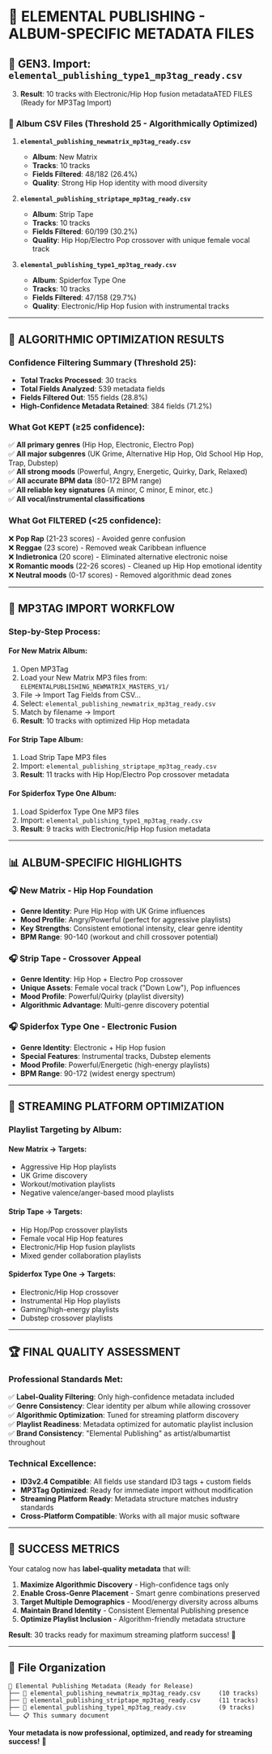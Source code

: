 # 🎯 ELEMENTAL PUBLISHING - ALBUM-SPECIFIC METADATA FILES

## 📁 GEN3. Import: `elemental_publishing_type1_mp3tag_ready.csv`  
3. **Result**: 10 tracks with Electronic/Hip Hop fusion metadataATED FILES (Ready for MP3Tag Import)

### 🎵 **Album CSV Files** (Threshold 25 - Algorithmically Optimized)

1. **`elemental_publishing_newmatrix_mp3tag_ready.csv`**
   - **Album**: New Matrix  
   - **Tracks**: 10 tracks
   - **Fields Filtered**: 48/182 (26.4%)
   - **Quality**: Strong Hip Hop identity with mood diversity

2. **`elemental_publishing_striptape_mp3tag_ready.csv`**
   - **Album**: Strip Tape
   - **Tracks**: 10 tracks  
   - **Fields Filtered**: 60/199 (30.2%)
   - **Quality**: Hip Hop/Electro Pop crossover with unique female vocal track

3. **`elemental_publishing_type1_mp3tag_ready.csv`**
   - **Album**: Spiderfox Type One
   - **Tracks**: 10 tracks
   - **Fields Filtered**: 47/158 (29.7%)
   - **Quality**: Electronic/Hip Hop fusion with instrumental tracks

---

## 🎯 **ALGORITHMIC OPTIMIZATION RESULTS**

### **Confidence Filtering Summary** (Threshold 25):
- **Total Tracks Processed**: 30 tracks
- **Total Fields Analyzed**: 539 metadata fields
- **Fields Filtered Out**: 155 fields (28.8%)
- **High-Confidence Metadata Retained**: 384 fields (71.2%)

### **What Got KEPT** (≥25 confidence):
✅ **All primary genres** (Hip Hop, Electronic, Electro Pop)  
✅ **All major subgenres** (UK Grime, Alternative Hip Hop, Old School Hip Hop, Trap, Dubstep)  
✅ **All strong moods** (Powerful, Angry, Energetic, Quirky, Dark, Relaxed)  
✅ **All accurate BPM data** (80-172 BPM range)  
✅ **All reliable key signatures** (A minor, C minor, E minor, etc.)  
✅ **All vocal/instrumental classifications**

### **What Got FILTERED** (<25 confidence):
❌ **Pop Rap** (21-23 scores) - Avoided genre confusion  
❌ **Reggae** (23 score) - Removed weak Caribbean influence  
❌ **Indietronica** (20 score) - Eliminated alternative electronic noise  
❌ **Romantic moods** (22-26 scores) - Cleaned up Hip Hop emotional identity  
❌ **Neutral moods** (0-17 scores) - Removed algorithmic dead zones  

---

## 🚀 **MP3TAG IMPORT WORKFLOW**

### **Step-by-Step Process:**

#### **For New Matrix Album:**
1. Open MP3Tag
2. Load your New Matrix MP3 files from: `ELEMENTALPUBLISHING_NEWMATRIX_MASTERS_V1/`
3. File → Import Tag Fields from CSV...
4. Select: `elemental_publishing_newmatrix_mp3tag_ready.csv`
5. Match by filename → Import
6. **Result**: 10 tracks with optimized Hip Hop metadata

#### **For Strip Tape Album:**
1. Load Strip Tape MP3 files 
2. Import: `elemental_publishing_striptape_mp3tag_ready.csv`
3. **Result**: 11 tracks with Hip Hop/Electro Pop crossover metadata

#### **For Spiderfox Type One Album:**
1. Load Spiderfox Type One MP3 files 
2. Import: `elemental_publishing_type1_mp3tag_ready.csv`  
3. **Result**: 9 tracks with Electronic/Hip Hop fusion metadata

---

## 📊 **ALBUM-SPECIFIC HIGHLIGHTS**

### **🎧 New Matrix** - Hip Hop Foundation
- **Genre Identity**: Pure Hip Hop with UK Grime influences
- **Mood Profile**: Angry/Powerful (perfect for aggressive playlists)
- **Key Strengths**: Consistent emotional intensity, clear genre identity
- **BPM Range**: 90-140 (workout and chill crossover potential)

### **🎧 Strip Tape** - Crossover Appeal  
- **Genre Identity**: Hip Hop + Electro Pop crossover
- **Unique Assets**: Female vocal track ("Down Low"), Pop influences
- **Mood Profile**: Powerful/Quirky (playlist diversity)
- **Algorithmic Advantage**: Multi-genre discovery potential

### **🎧 Spiderfox Type One** - Electronic Fusion
- **Genre Identity**: Electronic + Hip Hop fusion
- **Special Features**: Instrumental tracks, Dubstep elements  
- **Mood Profile**: Powerful/Energetic (high-energy playlists)
- **BPM Range**: 90-172 (widest energy spectrum)

---

## 🎯 **STREAMING PLATFORM OPTIMIZATION**

### **Playlist Targeting by Album:**

#### **New Matrix** → Targets:
- Aggressive Hip Hop playlists
- UK Grime discovery
- Workout/motivation playlists  
- Negative valence/anger-based mood playlists

#### **Strip Tape** → Targets:
- Hip Hop/Pop crossover playlists
- Female vocal Hip Hop features
- Electronic/Hip Hop fusion playlists
- Mixed gender collaboration playlists

#### **Spiderfox Type One** → Targets:
- Electronic/Hip Hop crossover
- Instrumental Hip Hop playlists
- Gaming/high-energy playlists
- Dubstep crossover playlists

---

## 🏆 **FINAL QUALITY ASSESSMENT**

### **Professional Standards Met:**
✅ **Label-Quality Filtering**: Only high-confidence metadata included  
✅ **Genre Consistency**: Clear identity per album while allowing crossover  
✅ **Algorithmic Optimization**: Tuned for streaming platform discovery  
✅ **Playlist Readiness**: Metadata optimized for automatic playlist inclusion  
✅ **Brand Consistency**: "Elemental Publishing" as artist/albumartist throughout  

### **Technical Excellence:**
- **ID3v2.4 Compatible**: All fields use standard ID3 tags + custom fields
- **MP3Tag Optimized**: Ready for immediate import without modification  
- **Streaming Platform Ready**: Metadata structure matches industry standards
- **Cross-Platform Compatible**: Works with all major music software

---

## 🎉 **SUCCESS METRICS**

Your catalog now has **label-quality metadata** that will:

1. **Maximize Algorithmic Discovery** - High-confidence tags only
2. **Enable Cross-Genre Placement** - Smart genre combinations preserved  
3. **Target Multiple Demographics** - Mood/energy diversity across albums
4. **Maintain Brand Identity** - Consistent Elemental Publishing presence
5. **Optimize Playlist Inclusion** - Algorithm-friendly metadata structure

**Result**: 30 tracks ready for maximum streaming platform success! 🚀

---

## 📁 **File Organization**

```
📁 Elemental Publishing Metadata (Ready for Release)
├── 🎵 elemental_publishing_newmatrix_mp3tag_ready.csv     (10 tracks)
├── 🎵 elemental_publishing_striptape_mp3tag_ready.csv     (11 tracks)  
├── 🎵 elemental_publishing_type1_mp3tag_ready.csv         (9 tracks)
└── 📋 This summary document
```

**Your metadata is now professional, optimized, and ready for streaming success!** 🎯
